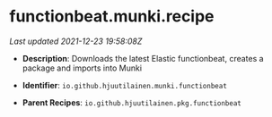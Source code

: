# functionbeat.munki.recipe

_Last updated 2021-12-23 19:58:08Z_

- **Description**: Downloads the latest Elastic functionbeat, creates a package and imports into Munki

- **Identifier**: `io.github.hjuutilainen.munki.functionbeat`

- **Parent Recipes**: `io.github.hjuutilainen.pkg.functionbeat`